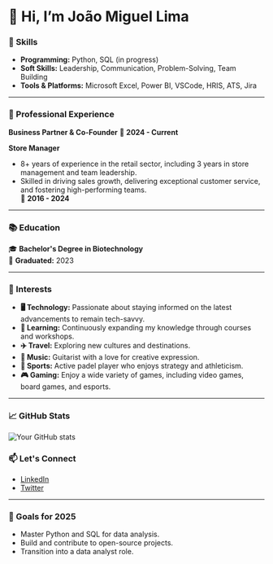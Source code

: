 # 👋 Hi, I’m João Miguel Lima

### 🌟 Skills
- **Programming:** Python, SQL (in progress)  
- **Soft Skills:** Leadership, Communication, Problem-Solving, Team Building  
- **Tools & Platforms:** Microsoft Excel, Power BI, VSCode, HRIS, ATS, Jira
---

### 💼 Professional Experience
**Business Partner & Co-Founder**
📅 **2024 - Current** 

**Store Manager**  
- 8+ years of experience in the retail sector, including 3 years in store management and team leadership.  
- Skilled in driving sales growth, delivering exceptional customer service, and fostering high-performing teams.  
📅 **2016 - 2024**

---

### 📚 Education
🎓 **Bachelor's Degree in Biotechnology**  
📅 **Graduated:** 2023  

---

### 🎯 Interests
- **🖥️ Technology:** Passionate about staying informed on the latest advancements to remain tech-savvy.  
- **🧠 Learning:** Continuously expanding my knowledge through courses and workshops.  
- **✈️ Travel:** Exploring new cultures and destinations.  
- **🎵 Music:** Guitarist with a love for creative expression.  
- **🎾 Sports:** Active padel player who enjoys strategy and athleticism.  
- **🎮 Gaming:** Enjoy a wide variety of games, including video games, board games, and esports.  

---

### 📈 GitHub Stats
![Your GitHub stats](https://github-readme-stats.vercel.app/api?username=srdobolo&show_icons=true&theme=radical)

### 📫 Let's Connect
- [LinkedIn](https://www.linkedin.com/in/joaomiguellima/)  
- [Twitter](https://x.com/srdobolo)  

---

### 🚀 Goals for 2025
- Master Python and SQL for data analysis.  
- Build and contribute to open-source projects.  
- Transition into a data analyst role.  
